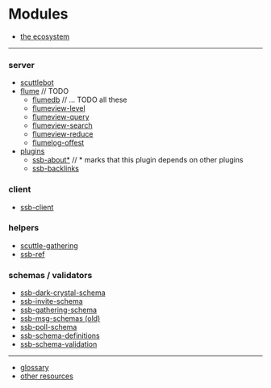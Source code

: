 # Modules

- [the ecosystem](README.md)

---

### server

* [scuttlebot](server/scuttlebot.md)
* [flume]() // TODO
  * [flumedb]() // ... TODO all these
  * [flumeview-level]()
  * [flumeview-query]()
  * [flumeview-search]()
  * [flumeview-reduce]()
  * [flumelog-offest]()
* [plugins](plugins/README.md)
  * [ssb-about\*](plugins/ssb-about.md)  // \* marks that this plugin depends on other plugins
  * [ssb-backlinks](plugins/ssb-backlinks.md)

### client

* [ssb-client](client/ssb-client.md)

### helpers

* [scuttle-gathering](helpers/scuttle-gathering.md)
* [ssb-ref](helpers/ssb-ref.md)

### schemas / validators

* [ssb-dark-crystal-schema](schemas/ssb-dark-crystal-schema.md)
* [ssb-invite-schema](schemas/ssb-invite-schema.md)
* [ssb-gathering-schema](schemas/ssb-gathering-schema.md)
* [ssb-msg-schemas (old)](schemas/ssb-msg-schemas.md)
* [ssb-poll-schema](schemas/ssb-poll-schema.md)
* [ssb-schema-definitions](schemas/ssb-schema-definitions.md)
* [ssb-schema-validation](schemas/ssb-schema-validation.md)

---

- [glossary](GLOSSARY.md)
- [other resources](RESOURCES.md)

